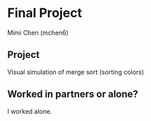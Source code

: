 Final Project
==============
Mimi Chen (mchen6)


Project
------------------
Visual simulation of merge sort (sorting colors)


Worked in partners or alone?
----------------------------
I worked alone.
